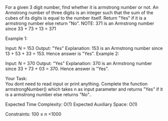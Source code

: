 For a given 3 digit number, find whether it is armstrong number or not. An Armstrong number of three digits is an integer such that the sum of the cubes of its digits is equal to the number itself. Return "Yes" if it is a armstrong number else return "No".
NOTE: 371 is an Armstrong number since 33 + 73 + 13 = 371

Example 1:

Input: N = 153
Output: "Yes"
Explanation: 153 is an Armstrong number
since 13 + 53 + 33 = 153.
Hence answer is "Yes".
Example 2:

Input: N = 370
Output: "Yes"
Explanation: 370 is an Armstrong number
since 33 + 73 + 03 = 370.
Hence answer is "Yes".

Your Task:  
You dont need to read input or print anything. Complete the function armstrongNumber() which takes n as input parameter and returns "Yes" if it is a armstrong number else returns "No"..

Expected Time Complexity: O(1)
Expected Auxiliary Space: O(1)

Constraints:
100 ≤ n <1000

